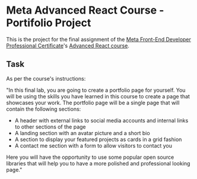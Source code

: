 # Meta Advanced React Course - Portifolio Project

This is the project for the final assignment of the [Meta Front-End Developer Professional Certificate](https://www.coursera.org/professional-certificates/meta-front-end-developer)'s [Advanced React course](https://www.coursera.org/learn/advanced-react?specialization=meta-front-end-developer).

## Task

As per the course's instructions:

"In this final lab, you are going to create a portfolio page for yourself. You will be using the skills you have learned in this course to create a page that showcases your work. The portfolio page will be a single page that will contain the following sections:

- A header with external links to social media accounts and internal links to other sections of the page
- A landing section with an avatar picture and a short bio
- A section to display your featured projects as cards in a grid fashion
- A contact me section with a form to allow visitors to contact you

Here you will have the opportunity to use some popular open source libraries that will help you to have a more polished and professional looking page."